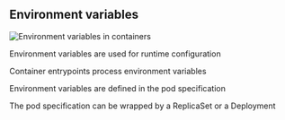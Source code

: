 ## Environment variables

![Environment variables in containers](120_kubernetes/09_variables/env.drawio.svg) <!-- .element: style="float: right; width: 8em;" -->

Environment variables are used for runtime configuration

Container entrypoints process environment variables

Environment variables are defined in the pod specification

The pod specification can be wrapped by a ReplicaSet or a Deployment
